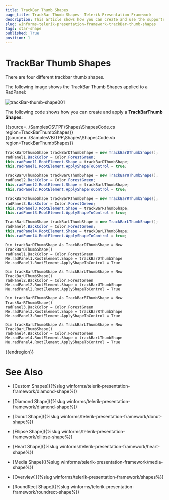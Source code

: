 ```yaml
---
title: TrackBar Thumb Shapes
page_title: TrackBar Thumb Shapes- Telerik Presentation Framework
description: This article shows how you can create and use the supported shapes.
slug: winforms-telerik-presentation-framework-trackBar-thumb-shapes
tags: star-shape
published: True
position: 1
---
```


# TrackBar Thumb Shapes

There are four different trackbar thumb shapes.

The following image shows the TrackBar Thumb Shapes applied to a RadPanel:

![trackBar-thumb-shape001](images/trackBar-thumb-shape001.png)

The following code shows how you can create and apply a __TrackBarThumb Shapes__:


{{source=..\SamplesCS\TPF\Shapes\ShapesCode.cs region=TrackBarThumbShapes}}  
{{source=..\SamplesVB\TPF\Shapes\ShapesCode.vb region=TrackBarThumbShapes}}
````C#
TrackBarDThumbShape trackBarDThumbShape = new TrackBarDThumbShape();
radPanel1.BackColor = Color.ForestGreen;
this.radPanel1.RootElement.Shape = trackBarDThumbShape;
this.radPanel1.RootElement.ApplyShapeToControl = true;

TrackBarUThumbShape trackBarUThumbShape = new TrackBarUThumbShape();
radPanel2.BackColor = Color.ForestGreen;
this.radPanel2.RootElement.Shape = trackBarUThumbShape;
this.radPanel2.RootElement.ApplyShapeToControl = true;

TrackBarRThumbShape trackBarRThumbShape = new TrackBarRThumbShape();
radPanel3.BackColor = Color.ForestGreen;
this.radPanel3.RootElement.Shape = trackBarRThumbShape;
this.radPanel3.RootElement.ApplyShapeToControl = true;

TrackBarLThumbShape trackBarLThumbShape = new TrackBarLThumbShape();
radPanel4.BackColor = Color.ForestGreen;
this.radPanel4.RootElement.Shape = trackBarLThumbShape;
this.radPanel4.RootElement.ApplyShapeToControl = true;

````
````VB.NET
Dim trackBarDThumbShape As TrackBarDThumbShape = New TrackBarDThumbShape()
radPanel1.BackColor = Color.ForestGreen
Me.radPanel1.RootElement.Shape = trackBarDThumbShape
Me.radPanel1.RootElement.ApplyShapeToControl = True

Dim trackBarUThumbShape As TrackBarUThumbShape = New TrackBarUThumbShape()
radPanel2.BackColor = Color.ForestGreen
Me.radPanel2.RootElement.Shape = trackBarUThumbShape
Me.radPanel2.RootElement.ApplyShapeToControl = True

Dim trackBarRThumbShape As TrackBarRThumbShape = New TrackBarRThumbShape()
radPanel3.BackColor = Color.ForestGreen
Me.radPanel3.RootElement.Shape = trackBarRThumbShape
Me.radPanel3.RootElement.ApplyShapeToControl = True

Dim trackBarLThumbShape As TrackBarLThumbShape = New TrackBarLThumbShape()
radPanel4.BackColor = Color.ForestGreen
Me.radPanel4.RootElement.Shape = trackBarLThumbShape
Me.radPanel4.RootElement.ApplyShapeToControl = True

````  
 
{{endregion}} 

# See Also
* [Custom Shapes]({%slug winforms/telerik-presentation-framework/diamond-shape%})

* [Diamond Shape]({%slug winforms/telerik-presentation-framework/diamond-shape%})

* [Donut Shape]({%slug winforms/telerik-presentation-framework/donut-shape%})

* [Ellipse Shape]({%slug winforms/telerik-presentation-framework/ellipse-shape%})

* [Heart Shape]({%slug winforms/telerik-presentation-framework/heart-shape%})

* [Media Shape]({%slug winforms/telerik-presentation-framework/media-shape%})

* [Overview]({%slug winforms/telerik-presentation-framework/shapes%})

* [RoundRect Shape]({%slug winforms/telerik-presentation-framework/roundrect-shape%})

